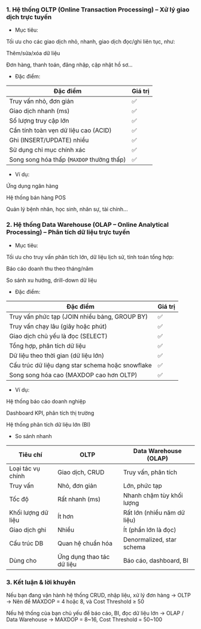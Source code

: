 ### 1. Hệ thống OLTP (Online Transaction Processing) – Xử lý giao dịch trực tuyến

- Mục tiêu:

Tối ưu cho các giao dịch nhỏ, nhanh, giao dịch đọc/ghi liên tục, như:

Thêm/sửa/xóa dữ liệu

Đơn hàng, thanh toán, đăng nhập, cập nhật hồ sơ...

- Đặc điểm:

| Đặc điểm                                  | Giá trị |
| ----------------------------------------- | ------- |
| Truy vấn nhỏ, đơn giản                    | ✅       |
| Giao dịch nhanh (ms)                      | ✅       |
| Số lượng truy cập lớn                     | ✅       |
| Cần tính toàn vẹn dữ liệu cao (ACID)      | ✅       |
| Ghi (INSERT/UPDATE) nhiều                 | ✅       |
| Sử dụng chỉ mục chính xác                 | ✅       |
| Song song hóa thấp (`MAXDOP` thường thấp) | ✅       |

- Ví dụ:

Ứng dụng ngân hàng

Hệ thống bán hàng POS

Quản lý bệnh nhân, học sinh, nhân sự, tài chính...

### 2. Hệ thống Data Warehouse (OLAP – Online Analytical Processing) – Phân tích dữ liệu trực tuyến

- Mục tiêu:

Tối ưu cho truy vấn phân tích lớn, dữ liệu lịch sử, tính toán tổng hợp:

Báo cáo doanh thu theo tháng/năm

So sánh xu hướng, drill-down dữ liệu

- Đặc điểm:

| Đặc điểm                                         | Giá trị |
| ------------------------------------------------ | ------- |
| Truy vấn phức tạp (JOIN nhiều bảng, GROUP BY)    | ✅       |
| Truy vấn chạy lâu (giây hoặc phút)               | ✅       |
| Giao dịch chủ yếu là đọc (SELECT)                | ✅       |
| Tổng hợp, phân tích dữ liệu                      | ✅       |
| Dữ liệu theo thời gian (dữ liệu lớn)             | ✅       |
| Cấu trúc dữ liệu dạng star schema hoặc snowflake | ✅       |
| Song song hóa cao (MAXDOP cao hơn OLTP)          | ✅       |

- Ví dụ:

Hệ thống báo cáo doanh nghiệp

Dashboard KPI, phân tích thị trường

Hệ thống phân tích dữ liệu lớn (BI)

- So sánh nhanh

| Tiêu chí           | OLTP                      | Data Warehouse (OLAP)       |
| ------------------ | ------------------------- | --------------------------- |
| Loại tác vụ chính  | Giao dịch, CRUD           | Truy vấn, phân tích         |
| Truy vấn           | Nhỏ, đơn giản             | Lớn, phức tạp               |
| Tốc độ             | Rất nhanh (ms)            | Nhanh chậm tùy khối lượng   |
| Khối lượng dữ liệu | Ít hơn                    | Rất lớn (nhiều năm dữ liệu) |
| Giao dịch ghi      | Nhiều                     | Ít (phần lớn là đọc)        |
| Cấu trúc DB        | Quan hệ chuẩn hóa         | Denormalized, star schema   |
| Dùng cho           | Ứng dụng thao tác dữ liệu | Báo cáo, dashboard, BI      |


### 3. Kết luận & lời khuyên

Nếu bạn đang vận hành hệ thống CRUD, nhập liệu, xử lý đơn hàng → OLTP → Nên để MAXDOP = 4 hoặc 8, và Cost Threshold ≥ 50

Nếu hệ thống của bạn chủ yếu để báo cáo, BI, đọc dữ liệu lớn → OLAP / Data Warehouse → MAXDOP = 8~16, Cost Threshold = 50~100
